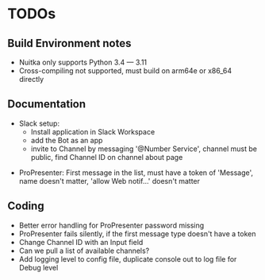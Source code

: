 # TODOs

## Build Environment notes
* Nuitka only supports Python 3.4 — 3.11
* Cross-compiling not supported, must build on arm64e or x86_64 directly

## Documentation
* Slack setup: 
    - Install application in Slack Workspace
    - add the Bot as an app
    - invite to Channel by messaging '@Number Service', channel must be public, find Channel ID on channel about page
- ProPresenter: First message in the list, must have a token of 'Message', name doesn't matter, 'allow Web notif...' doesn't matter


## Coding
- Better error handling for ProPresenter password missing
- ProPresenter fails silently, if the first message type doesn't have a token
- Change Channel ID with an Input field
- Can we pull a list of available channels?
- Add logging level to config file, duplicate console out to log file for Debug level

